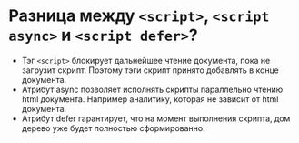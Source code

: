 # Разница между `<script>`, `<script async>` и `<script defer>`?

- Тэг `<script>` блокирует дальнейшее чтение документа, пока не загрузит скрипт. Поэтому тэги скрипт принято добавлять в конце документа.
- Атрибут async позволяет исполнять скрипты параллельно чтению html документа. Например аналитику, которая не зависит от html документа.
- Атрибут defer гарантирует, что на момент выполнения скрипта, дом дерево уже будет полностью сформированно.